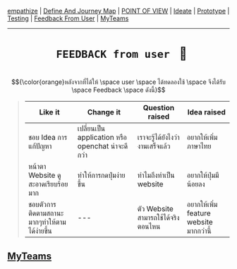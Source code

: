 [empathize](https://github.com/LeoPonin/INT100-G2-02-2Na2Jai/blob/main/Tung/empathize.md) | [Define And Journey Map](https://github.com/LeoPonin/INT100-G2-02-2Na2Jai/blob/main/Tung/Define.md) | [POINT OF VIEW](https://github.com/LeoPonin/INT100-G2-02-2Na2Jai/blob/main/Tung/POV.md) | [Ideate](https://github.com/LeoPonin/INT100-G2-02-2Na2Jai/blob/main/Tung/Ideate.md) | [Prototype](https://github.com/LeoPonin/INT100-G2-02-2Na2Jai/blob/main/Tung/prototype.md) | [Testing](https://github.com/LeoPonin/INT100-G2-02-2Na2Jai/blob/main/Tung/Testing.md) | [Feedback From User](https://github.com/LeoPonin/INT100-G2-02-2Na2Jai/blob/main/Tung/Feedback%20from%20user.md) | [MyTeams](https://github.com/LeoPonin/INT100-G2-02-2Na2Jai/blob/main/ourteam.md)

<hr>

# <h1 align = center> <code> FEEDBACK from user </code> :information_desk_person: <h1>


$${\color{orange}หลังจากที่ได้ให้ \space user \space ได้ทดลองใช้ \space จึงได้รับ \space Feedback \space ดังนี้}$$


>| **Like it** | **Change it** | **Question raised** | **Idea raised** |
>|------|-----|-----|-----|
>| ชอบ Idea การแก้ปัญหา | เปลี่ยนเป็น application หรือ openchat น่าจะดีกว่า |  เราจะรู้ได้ยังไงว่างานเสร็จแล้ว | อยากให้เพิ่มภาษาไทย |
>| หน้าตา Website ดูสะอาดเรียบร้อยมาก | ทำให้การกดปุ่มง่ายขึ้น | ทำไมถึงทำเป็น website | อยากให้ปุ่มมีน้อยลง |
>| ชอบตัวการติดตามสถานะมากๆทำให้ตามได้ง่ายขึ้น | --- | ตัว Website สามารถใช้ได้จริงตอนไหน | อยากให้เพิ่ม feature website มากกว่านี้ |


[MyTeams](https://github.com/LeoPonin/INT100-G2-02-2Na2Jai/blob/main/ourteam.md)
------


